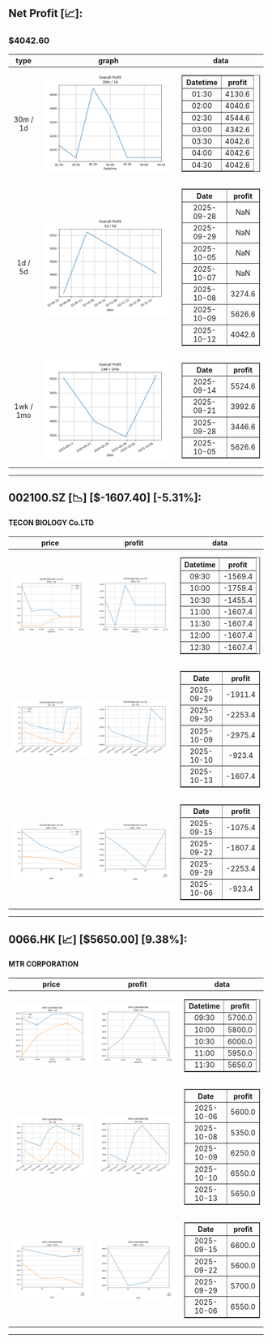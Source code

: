 ## Net Profit [📈]:
### $4042.60
|type|graph|data|
|:---:|:---:|:---:|
|30m / 1d|![net_profit](image/overall_30m-1d.png)|<table border="1" class="dataframe"> <thead> <tr style="text-align: center;"> <th>Datetime</th> <th>profit</th> </tr> </thead> <tbody> <tr> <td>01:30</td> <td>4130.6</td> </tr> <tr> <td>02:00</td> <td>4040.6</td> </tr> <tr> <td>02:30</td> <td>4544.6</td> </tr> <tr> <td>03:00</td> <td>4342.6</td> </tr> <tr> <td>03:30</td> <td>4042.6</td> </tr> <tr> <td>04:00</td> <td>4042.6</td> </tr> <tr> <td>04:30</td> <td>4042.6</td> </tr> </tbody></table>|
|1d / 5d|![net_profit](image/overall_1d-5d.png)|<table border="1" class="dataframe"> <thead> <tr style="text-align: center;"> <th>Date</th> <th>profit</th> </tr> </thead> <tbody> <tr> <td>2025-09-28</td> <td>NaN</td> </tr> <tr> <td>2025-09-29</td> <td>NaN</td> </tr> <tr> <td>2025-10-05</td> <td>NaN</td> </tr> <tr> <td>2025-10-07</td> <td>NaN</td> </tr> <tr> <td>2025-10-08</td> <td>3274.6</td> </tr> <tr> <td>2025-10-09</td> <td>5626.6</td> </tr> <tr> <td>2025-10-12</td> <td>4042.6</td> </tr> </tbody></table>|
|1wk / 1mo|![net_profit](image/overall_1wk-1mo.png)|<table border="1" class="dataframe"> <thead> <tr style="text-align: center;"> <th>Date</th> <th>profit</th> </tr> </thead> <tbody> <tr> <td>2025-09-14</td> <td>5524.6</td> </tr> <tr> <td>2025-09-21</td> <td>3992.6</td> </tr> <tr> <td>2025-09-28</td> <td>3446.6</td> </tr> <tr> <td>2025-10-05</td> <td>5626.6</td> </tr> </tbody></table>|
---
## 002100.SZ [📉] [$-1607.40] [-5.31%]:
#### TECON BIOLOGY Co.LTD
|price|profit|data|
|:---:|:---:|:---:|
|![price](image/002100.SZ_30m-1d_price.png)|![profit](image/002100.SZ_30m-1d_profit.png)|<table border="1" class="dataframe"> <thead> <tr style="text-align: center;"> <th>Datetime</th> <th>profit</th> </tr> </thead> <tbody> <tr> <td>09:30</td> <td>-1569.4</td> </tr> <tr> <td>10:00</td> <td>-1759.4</td> </tr> <tr> <td>10:30</td> <td>-1455.4</td> </tr> <tr> <td>11:00</td> <td>-1607.4</td> </tr> <tr> <td>11:30</td> <td>-1607.4</td> </tr> <tr> <td>12:00</td> <td>-1607.4</td> </tr> <tr> <td>12:30</td> <td>-1607.4</td> </tr> </tbody></table>|
|![price](image/002100.SZ_1d-5d_price.png)|![profit](image/002100.SZ_1d-5d_profit.png)|<table border="1" class="dataframe"> <thead> <tr style="text-align: center;"> <th>Date</th> <th>profit</th> </tr> </thead> <tbody> <tr> <td>2025-09-29</td> <td>-1911.4</td> </tr> <tr> <td>2025-09-30</td> <td>-2253.4</td> </tr> <tr> <td>2025-10-09</td> <td>-2975.4</td> </tr> <tr> <td>2025-10-10</td> <td>-923.4</td> </tr> <tr> <td>2025-10-13</td> <td>-1607.4</td> </tr> </tbody></table>|
|![price](image/002100.SZ_1wk-1mo_price.png)|![profit](image/002100.SZ_1wk-1mo_profit.png)|<table border="1" class="dataframe"> <thead> <tr style="text-align: center;"> <th>Date</th> <th>profit</th> </tr> </thead> <tbody> <tr> <td>2025-09-15</td> <td>-1075.4</td> </tr> <tr> <td>2025-09-22</td> <td>-1607.4</td> </tr> <tr> <td>2025-09-29</td> <td>-2253.4</td> </tr> <tr> <td>2025-10-06</td> <td>-923.4</td> </tr> </tbody></table>|
---
## 0066.HK [📈] [$5650.00] [9.38%]:
#### MTR CORPORATION
|price|profit|data|
|:---:|:---:|:---:|
|![price](image/0066.HK_30m-1d_price.png)|![profit](image/0066.HK_30m-1d_profit.png)|<table border="1" class="dataframe"> <thead> <tr style="text-align: center;"> <th>Datetime</th> <th>profit</th> </tr> </thead> <tbody> <tr> <td>09:30</td> <td>5700.0</td> </tr> <tr> <td>10:00</td> <td>5800.0</td> </tr> <tr> <td>10:30</td> <td>6000.0</td> </tr> <tr> <td>11:00</td> <td>5950.0</td> </tr> <tr> <td>11:30</td> <td>5650.0</td> </tr> </tbody></table>|
|![price](image/0066.HK_1d-5d_price.png)|![profit](image/0066.HK_1d-5d_profit.png)|<table border="1" class="dataframe"> <thead> <tr style="text-align: center;"> <th>Date</th> <th>profit</th> </tr> </thead> <tbody> <tr> <td>2025-10-06</td> <td>5600.0</td> </tr> <tr> <td>2025-10-08</td> <td>5350.0</td> </tr> <tr> <td>2025-10-09</td> <td>6250.0</td> </tr> <tr> <td>2025-10-10</td> <td>6550.0</td> </tr> <tr> <td>2025-10-13</td> <td>5650.0</td> </tr> </tbody></table>|
|![price](image/0066.HK_1wk-1mo_price.png)|![profit](image/0066.HK_1wk-1mo_profit.png)|<table border="1" class="dataframe"> <thead> <tr style="text-align: center;"> <th>Date</th> <th>profit</th> </tr> </thead> <tbody> <tr> <td>2025-09-15</td> <td>6600.0</td> </tr> <tr> <td>2025-09-22</td> <td>5600.0</td> </tr> <tr> <td>2025-09-29</td> <td>5700.0</td> </tr> <tr> <td>2025-10-06</td> <td>6550.0</td> </tr> </tbody></table>|
---

